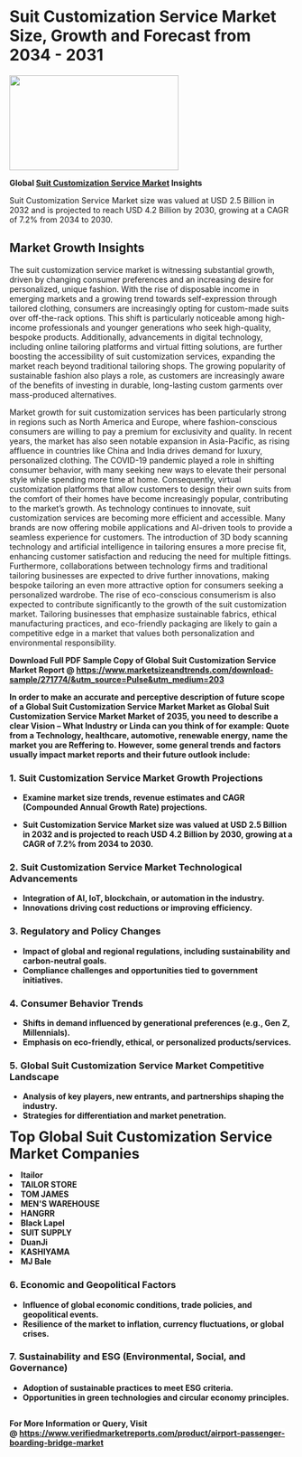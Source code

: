 <H1>Suit Customization Service Market Size, Growth and Forecast from 2034 - 2031</H1><img class="aligncenter size-medium wp-image-584254" src="https://thirdeyenews.in/wp-content/uploads/2034/09/Global-Market-Research-300x168.jpeg" alt="" width="300" height="168" /><p><strong>Global&nbsp;<a href="https://www.marketsizeandtrends.com/download-sample/271774/&amp;utm_source=Pulse&amp;utm_medium=203">Suit Customization Service Market</a> Insights</strong></p><p>Suit Customization Service Market size was valued at USD 2.5 Billion in 2032 and is projected to reach USD 4.2 Billion by 2030, growing at a CAGR of 7.2% from 2034 to 2030.</p><p><h2>Market Growth Insights</h2> <p>The suit customization service market is witnessing substantial growth, driven by changing consumer preferences and an increasing desire for personalized, unique fashion. With the rise of disposable income in emerging markets and a growing trend towards self-expression through tailored clothing, consumers are increasingly opting for custom-made suits over off-the-rack options. This shift is particularly noticeable among high-income professionals and younger generations who seek high-quality, bespoke products. Additionally, advancements in digital technology, including online tailoring platforms and virtual fitting solutions, are further boosting the accessibility of suit customization services, expanding the market reach beyond traditional tailoring shops. The growing popularity of sustainable fashion also plays a role, as customers are increasingly aware of the benefits of investing in durable, long-lasting custom garments over mass-produced alternatives.</p> <p><strong></strong></p> <p>Market growth for suit customization services has been particularly strong in regions such as North America and Europe, where fashion-conscious consumers are willing to pay a premium for exclusivity and quality. In recent years, the market has also seen notable expansion in Asia-Pacific, as rising affluence in countries like China and India drives demand for luxury, personalized clothing. The COVID-19 pandemic played a role in shifting consumer behavior, with many seeking new ways to elevate their personal style while spending more time at home. Consequently, virtual customization platforms that allow customers to design their own suits from the comfort of their homes have become increasingly popular, contributing to the market’s growth. As technology continues to innovate, suit customization services are becoming more efficient and accessible. Many brands are now offering mobile applications and AI-driven tools to provide a seamless experience for customers. The introduction of 3D body scanning technology and artificial intelligence in tailoring ensures a more precise fit, enhancing customer satisfaction and reducing the need for multiple fittings. Furthermore, collaborations between technology firms and traditional tailoring businesses are expected to drive further innovations, making bespoke tailoring an even more attractive option for consumers seeking a personalized wardrobe. The rise of eco-conscious consumerism is also expected to contribute significantly to the growth of the suit customization market. Tailoring businesses that emphasize sustainable fabrics, ethical manufacturing practices, and eco-friendly packaging are likely to gain a competitive edge in a market that values both personalization and environmental responsibility. <p><strong></p><p><span class=""><strong>Download Full PDF Sample Copy of Global Suit Customization Service Market Report</strong> @ <a href="https://www.marketsizeandtrends.com/download-sample/271774/&amp;utm_source=Pulse&amp;utm_medium=203" target="_blank">https://www.marketsizeandtrends.com/download-sample/271774/&amp;utm_source=Pulse&amp;utm_medium=203</a></span></p><p>In order to make an accurate and perceptive description of future scope of a Global&nbsp;Suit Customization Service Market Market as Global&nbsp;Suit Customization Service Market Market of 2035, you need to describe a clear Vision &ndash; What Industry or Linda can you think of for example: Quote from a Technology, healthcare, automotive, renewable energy, name the market you are Reffering to. However, some general trends and factors usually impact market reports and their future outlook include:</p><h3>1.&nbsp;<strong>Suit Customization Service Market Growth Projections</strong></h3><ul><li>Examine market size trends, revenue estimates and CAGR (Compounded Annual Growth Rate) projections.</li><li><p>Suit Customization Service Market size was valued at USD 2.5 Billion in 2032 and is projected to reach USD 4.2 Billion by 2030, growing at a CAGR of 7.2% from 2034 to 2030.</p></li></ul><h3>2.&nbsp;<strong>Suit Customization Service Market Technological Advancements</strong></h3><ul><li>Integration of AI, IoT, blockchain, or automation in the industry.</li><li>Innovations driving cost reductions or improving efficiency.</li></ul><h3>3.&nbsp;<strong>Regulatory and Policy Changes</strong></h3><ul><li>Impact of global and regional regulations, including sustainability and carbon-neutral goals.</li><li>Compliance challenges and opportunities tied to government initiatives.</li></ul><h3>4.&nbsp;<strong>Consumer Behavior Trends</strong></h3><ul><li>Shifts in demand influenced by generational preferences (e.g., Gen Z, Millennials).</li><li>Emphasis on eco-friendly, ethical, or personalized products/services.</li></ul><h3>5.&nbsp;<strong>Global Suit Customization Service Market Competitive Landscape</strong></h3><ul><li>Analysis of key players, new entrants, and partnerships shaping the industry.</li><li>Strategies for differentiation and market penetration.</li></ul><p data-pm-slice="1 1 []"><span style="color: inherit; font-family: inherit; font-size: 25px;">Top Global Suit Customization Service Market Companies</span></p><div class="" data-test-id=""><p><li>Itailor</li><li> TAILOR STORE</li><li> TOM JAMES</li><li> MEN'S WAREHOUSE</li><li> HANGRR</li><li> Black Lapel</li><li> SUIT SUPPLY</li><li> DuanJi</li><li> KASHIYAMA</li><li> MJ Bale</li></p></div><h3>6.&nbsp;<strong>Economic and Geopolitical Factors</strong></h3><ul><li>Influence of global economic conditions, trade policies, and geopolitical events.</li><li>Resilience of the market to inflation, currency fluctuations, or global crises.</li></ul><h3>7.&nbsp;<strong>Sustainability and ESG (Environmental, Social, and Governance)</strong></h3><ul><li>Adoption of sustainable practices to meet ESG criteria.</li><li>Opportunities in green technologies and circular economy principles.</li></ul><h2><strong style="font-size: 14px;">For More Information or Query, Visit @&nbsp;</strong><a style="background-color: #ffffff; font-size: 14px;" href="https://www.marketsizeandtrends.com/report/suit-customization-service-market/" target="_blank">https://www.verifiedmarketreports.com/product/airport-passenger-boarding-bridge-market</a></h2>
